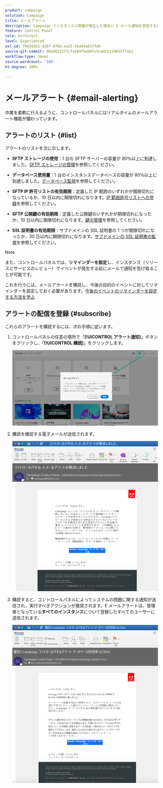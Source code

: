 ```yaml
---
product: campaign
solution: Campaign
title: メールアラート
description: Campaign インスタンスに問題が発生した場合に E メール通知を受信する方法について説明します
feature: Control Panel
role: Architect
level: Experienced
exl-id: 7942d2b1-d28f-4760-aa25-5ba94a627fd0
source-git-commit: 80a96152ffcfa184fbeb6fc5cddcb119655ffab1
workflow-type: tm+mt
source-wordcount: '285'
ht-degree: 100%

---
```


# メールアラート {#email-alerting}

作業を柔軟に行えるように、コントロールパネルにはリアルタイムのメールアラート機能が備わっています。

## アラートのリスト {#list}

アラートのリストを次に示します。

* **SFTP ストレージの使用**：1 台の SFTP サーバーの容量が 80％以上に到達しました。[SFTP ストレージの管理](../../sftp/using/sftp-storage-management.md)を参照してください。

* **データベース使用量**：1 台のインスタンスデータベースの容量が 80％以上に到達しました。[データベース監視](../../performance-monitoring/using/database-monitoring.md)を参照してください。

* **SFTP IP 許可リストの有効期限**：定義した IP 範囲のいずれかが期限切れになっているか、10 日以内に期限切れになります。[IP 範囲許可リストへの登録](../../sftp/using/ip-range-allow-listing.md)を参照してください。

* **SFTP 公開鍵の有効期限**：定義した公開鍵のいずれかが期限切れになったか、10 日以内に期限切れになります。[鍵の管理](../../sftp/using/key-management.md)を参照してください。

* **SSL 証明書の有効期限**：サブドメインの SSL 証明書の 1 つが期限切れになったか、30 日以内に期限切れになります。[サブドメインの SSL 証明書の監視](../../subdomains-certificates/using/monitoring-ssl-certificates.md)を参照してください。

<!--* **Long running Queries**: A query has been running for more than 24 hours on one of your instances. See [Monitoring active queries](database-active-queries.md).-->

>[!NOTE]
>
>また、コントロールパネルでは、**リマインダーを設定**&#x200B;し、インスタンス（リリースとサービスのレビュー）でイベントが発生する前にメールで通知を受け取ることが可能です。
>
>これを行うには、メールアラートを購読し、今後の目的のイベントに対してリマインダーを設定しておく必要があります。[今後のイベントのリマインダーを設定する方法を学ぶ](../../service-events/service-events.md#reminders)

## アラートの配信を登録 {#subscribe}

これらのアラートを購読するには、次の手順に従います。

1. コントロールパネルの任意の場所で「**[!UICONTROL アラート通知]**」ボタンをクリックし、「**[!UICONTROL 購読]**」をクリックします。

   ![](assets/subscribing.png)

1. 購読を確認する電子メールが送信されます。

   ![](assets/email_subscription.png)

1. 購読すると、コントロールパネルによってシステムの問題に関する通知が送信され、実行すべきアクションが推奨されます。E メールアラートは、管理者となっている&#x200B;**すべてのインスタンス**&#x200B;について登録したすべてのユーザーに送信されます。

   ![](assets/alert_sample.png)
